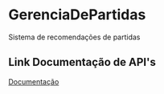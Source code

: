 # GerenciaDePartidas
Sistema de recomendações de partidas

## Link Documentação de API's
[Documentação](http://fiddelis.me/inatel-gerencia-partida/)
